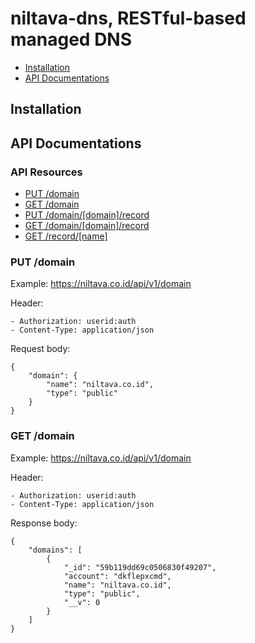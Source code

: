 # niltava-dns, RESTful-based managed DNS

* [Installation](#installation)
* [API Documentations](#api-documentations)

## Installation


## API Documentations

### API Resources

  - [PUT /domain](#put-domain)
  - [GET /domain](#get-domain)
  - [PUT /domain/[domain]/record](#put-domain-record)
  - [GET /domain/[domain]/record](#get-domain-record)
  - [GET /record/[name]](#get-record)

### PUT /domain

Example: https://niltava.co.id/api/v1/domain

Header:
	
	- Authorization: userid:auth
	- Content-Type: application/json

Request body:

    {
		"domain": {
			"name": "niltava.co.id",
			"type": "public"
		}
	}

### GET /domain

Example: https://niltava.co.id/api/v1/domain

Header:

	- Authorization: userid:auth
	- Content-Type: application/json

Response body:

	{
	    "domains": [
	        {
	            "_id": "59b119dd69c0506830f49207",
	            "account": "dkflepxcmd",
	            "name": "niltava.co.id",
	            "type": "public",
	            "__v": 0
	        }
	    ]
	}